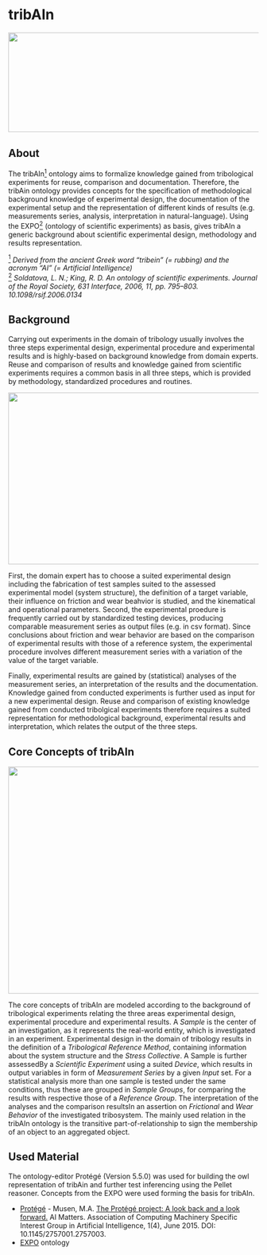 # tribAIn

<img src="https://github.com/snow0815/tribAIn/blob/master/documentation/tribAIn.png" height="200.5" width="575">

## About

The tribAIn<a href="#footnote1" id="footnote1ref"><sup>1</sup></a> ontology aims to formalize knowledge gained from tribological experiments for reuse, comparison and documentation. Therefore, the tribAin ontology provides concepts for the specification of methodological background knowledge of experimental design, the documentation of the experimental setup and the representation of different kinds of results (e.g. measurements series, analysis, interpretation in natural-language). Using the EXPO<a href="#footnote2" id="footnote2ref"><sup>2</sup></a> (ontology of scientific experiments) as basis, gives tribAIn a generic background about scientific experimental design, methodology and results representation.

<a id="footnote1" href="#footnote1ref"><sup>1</sup><a> *Derived from the ancient Greek word “tribein” (= rubbing) and the acronym “AI” (= Artificial Intelligence)*  
  <a id="footnote2" href="#footnote2ref"><sup>2</sup><a> *Soldatova, L. N.; King, R. D. An ontology of scientific experiments. Journal of the Royal Society, 631 Interface, 2006, 11, pp. 795–803. 10.1098/rsif.2006.0134*
    
## Background

Carrying out experiments in the domain of tribology usually involves the three steps experimental design, experimental procedure and experimental results and is highly-based on background knowledge from domain experts. Reuse and comparison of results and knowledge gained from scientific experiments  requires a common basis in all three steps, which is provided by methodology, standardized procedures and routines.

<img src="https://github.com/snow0815/tribAIn/blob/master/documentation/ProcessExperiments.png" height="345.5" width="771.5">

First, the domain expert has to choose a suited experimental design including the fabrication of test samples suited to the assessed experimental model (system structure), the definition of a target variable, their influence on friction and wear beahvior is studied, and the kinematical and operational parameters.
Second, the experimental proedure is frequently carried out by standardized testing devices, producing comparable measurement series as output files (e.g. in csv format). Since conclusions about friction and wear behavior are based on the comparison of experimental results with those of a reference system, the experimental procedure involves different measurement series with a variation of the value of the target variable.

Finally, experimental results are gained by (statistical) analyses of the measurement series, an interpretation of the results and the documentation. Knowledge gained from conducted experiments is further used as input for a new experimental design.
Reuse and comparison of existing knowledge gained from conducted tribolgical experiments therefore requires a suited representation for methodological background, experimental results and interpretation, which relates the output of the three steps.

## Core Concepts of tribAIn

<img src="https://github.com/snow0815/tribAIn/blob/master/documentation/CoreConcepts.png" height="456" width="743">

The core concepts of tribAIn are modeled according to the background of tribological experiments relating the three areas experimental design, experimental procedure and experimental results. A *Sample* is the center of an investigation, as it represents the real-world entity, which is investigated in an experiment. Experimental design in the domain of tribology results in the definition of a *Tribological Reference Method*, containing information about the system structure and the *Stress Collective*. A Sample is further assessedBy a *Scientific Experiment* using a suited *Device*, which results in output variables in form of *Measurement Series* by a given *Input* set. For a statistical analysis more than one sample is tested under the same conditions, thus these are grouped in *Sample Groups*, for comparing the results with respective those of a *Reference Group*. The interpretation of the analyses and the comparison resultsIn an assertion on *Frictional* and *Wear Behavior* of the investigated tribosystem. The mainly used relation in the tribAIn ontology is the transitive part-of-relationship to sign the membership of an object to an aggregated object.

## Used Material

The ontology-editor Protégé (Version 5.5.0) was used for building the owl representation of tribAin and further test inferencing using the Pellet reasoner. Concepts from the EXPO were used forming the basis for tribAIn.

* [Protégé](https://protege.stanford.edu/) - Musen, M.A. [The Protégé project: A look back and a look forward.](https://www.ncbi.nlm.nih.gov/pmc/articles/PMC4883684/) AI Matters. Association of Computing Machinery Specific Interest Group in Artificial Intelligence, 1(4), June 2015. DOI: 10.1145/2757001.2757003.
* [EXPO](https://sourceforge.net/projects/expo/) ontology
